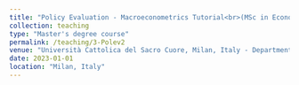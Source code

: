 ```yaml
---
title: "Policy Evaluation - Macroeconometrics Tutorial<br>(MSc in Economics)"
collection: teaching
type: "Master's degree course"
permalink: /teaching/3-Polev2
venue: "Università Cattolica del Sacro Cuore, Milan, Italy - Department of Economics and Finance"
date: 2023-01-01
location: "Milan, Italy"
---
```



